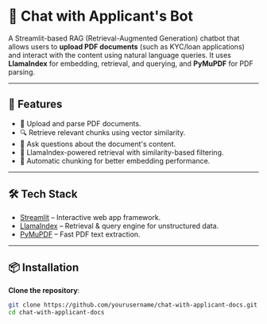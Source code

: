 # 📄 Chat with Applicant's Bot

A Streamlit-based RAG (Retrieval-Augmented Generation) chatbot that allows users to **upload PDF documents** (such as KYC/loan applications) and interact with the content using natural language queries. It uses **LlamaIndex** for embedding, retrieval, and querying, and **PyMuPDF** for PDF parsing.

---

## 🚀 Features

- 📁 Upload and parse PDF documents.
- 🔍 Retrieve relevant chunks using vector similarity.
- 💬 Ask questions about the document's content.
- 🧠 LlamaIndex-powered retrieval with similarity-based filtering.
- 🔧 Automatic chunking for better embedding performance.

---

## 🛠️ Tech Stack

- [Streamlit](https://streamlit.io/) – Interactive web app framework.
- [LlamaIndex](https://llamaindex.ai/) – Retrieval & query engine for unstructured data.
- [PyMuPDF](https://pymupdf.readthedocs.io/) – Fast PDF text extraction.
  
---

## 📦 Installation

**Clone the repository**:

```bash
git clone https://github.com/yourusername/chat-with-applicant-docs.git
cd chat-with-applicant-docs
